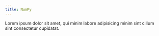 ```yaml
---
title: NumPy
---
```


Lorem ipsum dolor sit amet, qui minim labore adipisicing minim sint cillum sint consectetur cupidatat.

